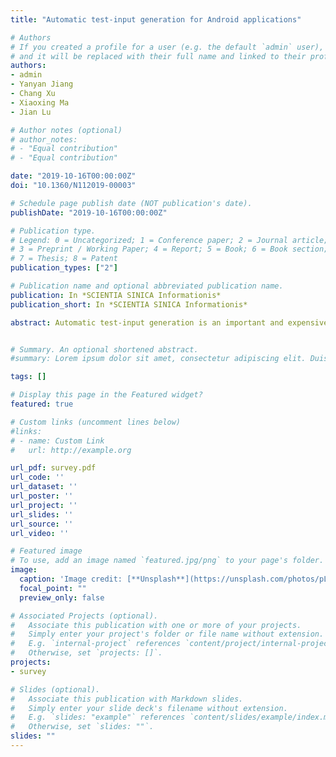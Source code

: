 ```yaml
---
title: "Automatic test-input generation for Android applications"

# Authors
# If you created a profile for a user (e.g. the default `admin` user), write the username (folder name) here 
# and it will be replaced with their full name and linked to their profile.
authors:
- admin
- Yanyan Jiang
- Chang Xu
- Xiaoxing Ma
- Jian Lu

# Author notes (optional)
# author_notes:
# - "Equal contribution"
# - "Equal contribution"

date: "2019-10-16T00:00:00Z"
doi: "10.1360/N112019-00003"

# Schedule page publish date (NOT publication's date).
publishDate: "2019-10-16T00:00:00Z"

# Publication type.
# Legend: 0 = Uncategorized; 1 = Conference paper; 2 = Journal article;
# 3 = Preprint / Working Paper; 4 = Report; 5 = Book; 6 = Book section;
# 7 = Thesis; 8 = Patent
publication_types: ["2"]

# Publication name and optional abbreviated publication name.
publication: In *SCIENTIA SINICA Informationis*
publication_short: In *SCIENTIA SINICA Informationis*

abstract: Automatic test-input generation is an important and expensive testing activity that greatly impacts the effectiveness of automatic testing. There are unique challenges to automatically generating test inputs for Android applications (apps) due to the unique mechanism of the Android platform. Therefore, numerous automatic test-input generation methods for Android apps have been proposed. This study proposes a description framework to demonstrate the key issues in automatic test-input generation and includes three dimensions to describe the technique (representation of search space and the generation and evaluation of candidate test inputs) and two performance metrics for the dimensions (thoroughness and efficiency). Furthermore, existing techniques, as well as potential future work, are discussed.


# Summary. An optional shortened abstract.
#summary: Lorem ipsum dolor sit amet, consectetur adipiscing elit. Duis posuere tellus ac convallis placerat. Proin tincidunt magna sed ex sollicitudin condimentum.

tags: []

# Display this page in the Featured widget?
featured: true

# Custom links (uncomment lines below)
#links:
# - name: Custom Link
#   url: http://example.org

url_pdf: survey.pdf
url_code: ''
url_dataset: ''
url_poster: ''
url_project: ''
url_slides: ''
url_source: ''
url_video: ''

# Featured image
# To use, add an image named `featured.jpg/png` to your page's folder. 
image:
  caption: 'Image credit: [**Unsplash**](https://unsplash.com/photos/pLCdAaMFLTE)'
  focal_point: ""
  preview_only: false

# Associated Projects (optional).
#   Associate this publication with one or more of your projects.
#   Simply enter your project's folder or file name without extension.
#   E.g. `internal-project` references `content/project/internal-project/index.md`.
#   Otherwise, set `projects: []`.
projects:
- survey

# Slides (optional).
#   Associate this publication with Markdown slides.
#   Simply enter your slide deck's filename without extension.
#   E.g. `slides: "example"` references `content/slides/example/index.md`.
#   Otherwise, set `slides: ""`.
slides: ""
---
```


